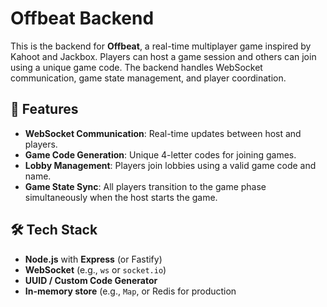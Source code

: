 # Offbeat Backend

This is the backend for **Offbeat**, a real-time multiplayer game inspired by Kahoot and Jackbox. Players can host a game session and others can join using a unique game code. The backend handles WebSocket communication, game state management, and player coordination.

## 🚀 Features

- **WebSocket Communication**: Real-time updates between host and players.
- **Game Code Generation**: Unique 4-letter codes for joining games.
- **Lobby Management**: Players join lobbies using a valid game code and name.
- **Game State Sync**: All players transition to the game phase simultaneously when the host starts the game.

## 🛠️ Tech Stack

- **Node.js** with **Express** (or Fastify)
- **WebSocket** (e.g., `ws` or `socket.io`)
- **UUID / Custom Code Generator**
- **In-memory store** (e.g., `Map`, or Redis for production

